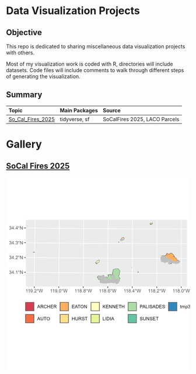 # Data Visualization Projects

## Objective
This repo is dedicated to sharing miscellaneous data visualization projects with others.

Most of my visualization work is coded with R, directories will include datasets. Code files will include comments to walk through different steps of generating the visualization.

## Summary

| **Topic**                                        | **Main Packages**                     | **Source**                    |
|:-------------------------------------------------|:--------------------------------------|:------------------------------|
| [So_Cal_Fires_2025](./So_Cal_Fires_2025)         | tidyverse, sf                         | SoCalFires 2025, LACO Parcels |


# Gallery

## [SoCal Fires 2025](./So_Cal_Fires_2025)

![plot](./So_Cal_Fires_2025/plots/So_Cal_Fires_2025.png)

